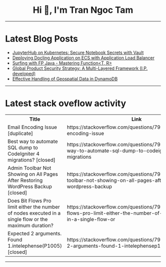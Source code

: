 <h1 align="center">Hi 👋, I'm Tran Ngoc Tam</h1>

---

# Latest Blog Posts 
<!-- BLOG-POST-LIST:START -->
- [JupyterHub on Kubernetes: Secure Notebook Secrets with Vault](https://dev.to/buun-ch/jupyterhub-on-kubernetes-secure-notebook-secrets-with-vault-kk5)
- [Deploying Docling Application on ECS with Application Load Balancer](https://dev.to/bikash119/deploying-docling-application-on-ecs-with-application-load-balancer-59k3)
- [Surfing with FP Java - Mastering Function&lt;T, R&gt;](https://dev.to/borba/-surfing-with-fp-java-mastering-functiont-r-20gf)
- [Global Product Security Strategy: A Multi-Layered Framework &lpar;I.P. developed&rpar;](https://dev.to/d3one/global-product-security-strategy-a-multi-layered-framework-ip-developed-cb1)
- [Effective Handling of Geospatial Data in DynamoDB](https://dev.to/ianbrumby/effective-handling-of-geospatial-data-in-dynamodb-1hmn)
<!-- BLOG-POST-LIST:END -->

---

# Latest stack oveflow activity
<table>
  <tr><th>Title</th><th>Link</th></tr>
  <!-- STACKOVERFLOW:START --><tr><td>Email Encoding Issue [duplicate]</td><td>https://stackoverflow.com/questions/79758743/email-encoding-issue</td></tr><tr><td>Best way to automate SQL dump to CodeIgniter 4 migrations? [closed]</td><td>https://stackoverflow.com/questions/79758385/best-way-to-automate-sql-dump-to-codeigniter-4-migrations</td></tr><tr><td>Admin Toolbar Not Showing on All Pages After Restoring WordPress Backup [closed]</td><td>https://stackoverflow.com/questions/79758372/admin-toolbar-not-showing-on-all-pages-after-restoring-wordpress-backup</td></tr><tr><td>Does Bit Flows Pro limit either the number of nodes executed in a single flow or the maximum duration?</td><td>https://stackoverflow.com/questions/79758349/does-bit-flows-pro-limit-either-the-number-of-nodes-executed-in-a-single-flow-or</td></tr><tr><td>Expected 2 arguments. Found 1.intelephense&lpar;P1005&rpar; [closed]</td><td>https://stackoverflow.com/questions/79758264/expected-2-arguments-found-1-intelephensep1005</td></tr><!-- STACKOVERFLOW:END -->
</table>

---



